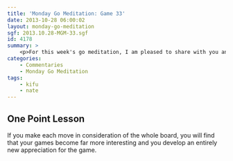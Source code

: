 ```yaml
---
title: 'Monday Go Meditation: Game 33'
date: 2013-10-28 06:00:02
layout: monday-go-meditation
sgf: 2013.10.28-MGM-33.sgf
id: 4178
summary: >
	<p>For this week's go meditation, I am pleased to share with you another game from my friend and rival Nate. In this game, there is a huge struggle between both players to take the lead and resist each other's intentions. In addition, though this game is won by resignation, I cannot stress enough how challenging this game was. I can definitely say with confidence that I gave this game everything I had that night. I can only hope that you can appreciate this incredible game as much as I did. It was quite an amazing journey.</p>
categories:
	- Commentaries
	- Monday Go Meditation
tags:
	- kifu
	- nate
---
```


## One Point Lesson

If you make each move in consideration of the whole board, you will find that your games become far more interesting and you develop an entirely new appreciation for the game.
